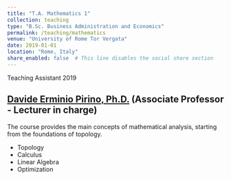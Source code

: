 ```yaml
---
title: "T.A. Mathematics 1"
collection: teaching
type: "B.Sc. Business Administration and Economics"
permalink: /teaching/mathematics
venue: "University of Rome Tor Vergata"
date: 2019-01-01
location: "Rome, Italy"
share_enabled: false  # This line disables the social share section
---
```


Teaching Assistant 2019

## [Davide Erminio Pirino, Ph.D.](https://economia.uniroma2.it/faculty/374/pirino-davide-erminio) (Associate Professor - Lecturer in charge)


The course provides the main concepts of mathematical analysis, starting from the foundations of topology.

* Topology
* Calculus
* Linear Algebra
* Optimization
